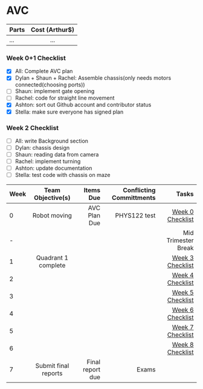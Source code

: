 # AVC

| Parts  | Cost (Arthur$)  |
| :------------ |:---------------:| 
| ...      | ... |

### Week 0+1 Checklist
- [x] All: Complete AVC plan
- [x] Dylan + Shaun + Rachel: Assemble chassis(only needs motors connected(choosing ports))
- [ ] Shaun: implement gate opening
- [ ] Rachel: code for straight line movement
- [x] Ashton: sort out Github account and contributor status
- [x] Stella: make sure everyone has signed plan

### Week 2 Checklist
- [ ] All: write Background section
- [ ] Dylan: chassis design
- [ ] Shaun: reading data from camera
- [ ] Rachel: implement turning
- [ ] Ashton: update documentation
- [ ] Stella: test code with chassis on maze

| Week  | Team Objective(s)  | Items Due | Conflicting Committments | Tasks |
| :------------ |:---------------:| ------: | ------: | ------: |
| 0   | Robot moving | AVC Plan Due | PHYS122 test | [Week 0 Checklist](#week-1-checklist) |
| -   |  |  | | Mid Trimester Break|
| 1   | Quadrant 1 complete |  | | [Week 3 Checklist](#week-1-checklist) |
| 2   |                     |  | | [Week 4 Checklist](#week-2-checklist) |
| 3   |                     |  | | [Week 5 Checklist](#week-3-checklist) |
| 4   |                     |  | | [Week 6 Checklist](#week-4-checklist) |
| 5   |                     |  | | [Week 7 Checklist](#week-5-checklist) |
| 6   |                     |  | | [Week 8 Checklist](#week-6-checklist) |
| 7   | Submit final reports | Final report due | Exams | |
